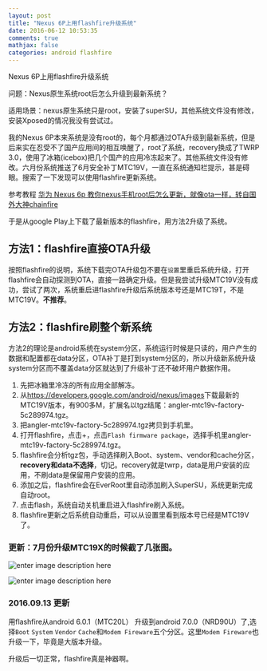 ```yaml
---
layout: post
title: "Nexus 6P上用flashfire升级系统"
date: 2016-06-12 10:53:35
comments: true
mathjax: false
categories: android flashfire
---
```

Nexus 6P上用flashfire升级系统

问题：Nexus原生系统root后怎么升级到最新系统？

<!--more-->

适用场景：nexus原生系统只是root，安装了superSU，其他系统文件没有修改，安装Xposed的情况我没有尝试过。

我的Nexus 6P本来系统是没有root的，每个月都通过OTA升级到最新系统，但是后来实在忍受不了国产应用间的相互唤醒了，root了系统，recovery换成了TWRP 3.0，使用了冰箱(icebox)把几个国产的应用冷冻起来了。其他系统文件没有修改。六月份系统推送了6月安全补丁MTC19V，一直在系统通知栏提示，甚是碍眼。搜索了一下发现可以使用flashfire更新系统。

参考教程 [华为 Nexus 6p 教你nexus手机root后怎么更新，就像ota一样，转自国外大神chainfire](http://bbs.mgyun.com/thread-50136-1-1.html) 

于是从google Play上下载了最新版本的flashfire，用方法2升级了系统。

## 方法1：flashfire直接OTA升级

按照flashfire的说明，系统下载完OTA升级包不要在`设置`里重启系统升级，打开flashfire会自动探测到OTA，直接一路确定升级。但是我尝试升级MTC19V没有成功，尝试了两次，系统重启进flashfire升级后系统版本号还是MTC19T，不是MTC19V。**不推荐**。

## 方法2：flashfire刷整个新系统

方法2的理论是android系统在system分区，系统运行时候是只读的，用户产生的数据和配置都在data分区，OTA补丁是打到system分区的，所以升级新系统升级system分区而不覆盖data分区就达到了升级补丁还不破坏用户数据作用。

1.  先把冰箱里冷冻的所有应用全部解冻。
2.  从<https://developers.google.com/android/nexus/images>下载最新的MTC19V版本，有900多M，扩展名以tgz结尾：angler-mtc19v-factory-5c289974.tgz。
3.  把angler-mtc19v-factory-5c289974.tgz拷贝到手机里。
4.  打开flashfire，点击+，点击`Flash firmware package`，选择手机里angler-mtc19v-factory-5c289974.tgz。
5.  flashfire会分析tgz包，手动选择刷入Boot、system、vendor和cache分区，**recovery和data不选择**，切记。recovery就是twrp，data是用户安装的应用，不刷data是保留用户安装的应用。
6.  添加之后，flashfire会在EverRoot里自动添加刷入SuperSU，系统更新完成自动root。
7.  点击flash，系统自动关机重启进入flashfire刷入系统。
8.  flashfire更新之后系统自动重启，可以从设置里看到版本号已经是MTC19V了。


### 更新：7月份升级MTC19X的时候截了几张图。

![enter image description here](http://xixitalkgithubio.qiniudn.com/partition_mini.jpg)

![enter image description here](http://xixitalkgithubio.qiniudn.com/flash_mini.jpg)


###  2016.09.13  更新

用flashfire从android 6.0.1（MTC20L） 升级到android 7.0.0（NRD90U）了,选择`Boot` `System` `Vendor` `Cache`和`Modem Fireware`五个分区。这里`Modem Fireware`也升级一下，毕竟是大版本升级。

升级后一切正常，flashfire真是神器啊。
